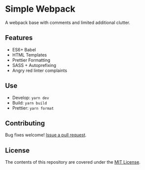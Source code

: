 # Simple Webpack

A webpack base with comments and limited additional clutter.

## Features

* ES6+ Babel
* HTML Templates
* Prettier Formatting
* SASS + Autoprefixing
* Angry red linter complaints

## Use

* Develop: `yarn dev`
* Build: `yarn build`
* Prettier: `yarn format`

## Contributing

Bug fixes welcome! [Issue a pull request](https://github.com/vincenavarro/simple-webpack/pulls).

## License

The contents of this repository are covered under the [MIT License](LICENSE).
